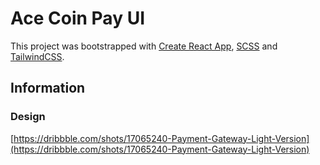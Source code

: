 # Ace Coin Pay UI

This project was bootstrapped with [Create React App](https://github.com/facebook/create-react-app), [SCSS](https://sass-lang.com/documentation) and [TailwindCSS](https://tailwindcss.com).

## Information

### Design

[https://dribbble.com/shots/17065240-Payment-Gateway-Light-Version](https://dribbble.com/shots/17065240-Payment-Gateway-Light-Version)
